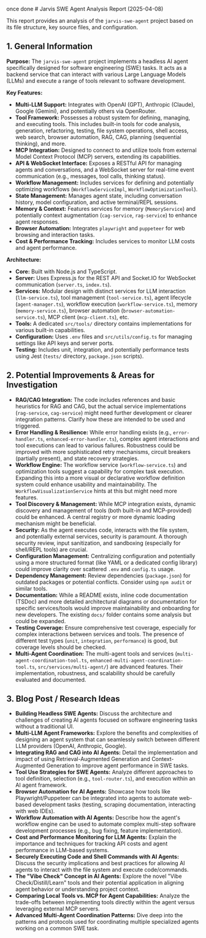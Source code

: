 once done # Jarvis SWE Agent Analysis Report (2025-04-08)

This report provides an analysis of the `jarvis-swe-agent` project based on its file structure, key source files, and configuration.

## 1. General Information

**Purpose:** The `jarvis-swe-agent` project implements a headless AI agent specifically designed for software engineering (SWE) tasks. It acts as a backend service that can interact with various Large Language Models (LLMs) and execute a range of tools relevant to software development.

**Key Features:**

*   **Multi-LLM Support:** Integrates with OpenAI (GPT), Anthropic (Claude), Google (Gemini), and potentially others via OpenRouter.
*   **Tool Framework:** Possesses a robust system for defining, managing, and executing tools. This includes built-in tools for code analysis, generation, refactoring, testing, file system operations, shell access, web search, browser automation, RAG, CAG, planning (sequential thinking), and more.
*   **MCP Integration:** Designed to connect to and utilize tools from external Model Context Protocol (MCP) servers, extending its capabilities.
*   **API & WebSocket Interface:** Exposes a RESTful API for managing agents and conversations, and a WebSocket server for real-time event communication (e.g., messages, tool calls, thinking status).
*   **Workflow Management:** Includes services for defining and potentially optimizing workflows (`WorkflowServiceImpl`, `WorkflowOptimizationTool`).
*   **State Management:** Manages agent state, including conversation history, model configuration, and active terminal/REPL sessions.
*   **Memory & Context:** Features services for memory (`MemoryService`) and potentially context augmentation (`cag-service`, `rag-service`) to enhance agent responses.
*   **Browser Automation:** Integrates `playwright` and `puppeteer` for web browsing and interaction tasks.
*   **Cost & Performance Tracking:** Includes services to monitor LLM costs and agent performance.

**Architecture:**

*   **Core:** Built with Node.js and TypeScript.
*   **Server:** Uses Express.js for the REST API and Socket.IO for WebSocket communication (`server.ts`, `index.ts`).
*   **Services:** Modular design with distinct services for LLM interaction (`llm-service.ts`), tool management (`tool-service.ts`), agent lifecycle (`agent-manager.ts`), workflow execution (`workflow-service.ts`), memory (`memory-service.ts`), browser automation (`browser-automation-service.ts`), MCP client (`mcp-client.ts`), etc.
*   **Tools:** A dedicated `src/tools/` directory contains implementations for various built-in capabilities.
*   **Configuration:** Uses `.env` files and `src/utils/config.ts` for managing settings like API keys and server ports.
*   **Testing:** Includes unit, integration, and potentially performance tests using Jest (`tests/` directory, `package.json` scripts).

## 2. Potential Improvements & Areas for Investigation

*   **RAG/CAG Integration:** The code includes references and basic heuristics for RAG and CAG, but the actual service implementations (`rag-service`, `cag-service`) might need further development or clearer integration patterns. Clarify how these are intended to be used and triggered.
*   **Error Handling & Resilience:** While error handling exists (e.g., `error-handler.ts`, `enhanced-error-handler.ts`), complex agent interactions and tool executions can lead to various failures. Robustness could be improved with more sophisticated retry mechanisms, circuit breakers (partially present), and state recovery strategies.
*   **Workflow Engine:** The workflow service (`workflow-service.ts`) and optimization tools suggest a capability for complex task execution. Expanding this into a more visual or declarative workflow definition system could enhance usability and maintainability. The `WorkflowVisualizationService` hints at this but might need more features.
*   **Tool Discovery & Management:** While MCP integration exists, dynamic discovery and management of tools (both built-in and MCP-provided) could be enhanced. A central registry or more dynamic loading mechanism might be beneficial.
*   **Security:** As the agent executes code, interacts with the file system, and potentially external services, security is paramount. A thorough security review, input sanitization, and sandboxing (especially for shell/REPL tools) are crucial.
*   **Configuration Management:** Centralizing configuration and potentially using a more structured format (like YAML or a dedicated config library) could improve clarity over scattered `.env` and `config.ts` usage.
*   **Dependency Management:** Review dependencies (`package.json`) for outdated packages or potential conflicts. Consider using `npm audit` or similar tools.
*   **Documentation:** While a README exists, inline code documentation (TSDoc) and more detailed architectural diagrams or documentation for specific services/tools would improve maintainability and onboarding for new developers. The existing `docs/` folder contains some analysis but could be expanded.
*   **Testing Coverage:** Ensure comprehensive test coverage, especially for complex interactions between services and tools. The presence of different test types (`unit`, `integration`, `performance`) is good, but coverage levels should be checked.
*   **Multi-Agent Coordination:** The multi-agent tools and services (`multi-agent-coordination-tool.ts`, `enhanced-multi-agent-coordination-tool.ts`, `src/services/multi-agent/`) are advanced features. Their implementation, robustness, and scalability should be carefully evaluated and documented.

## 3. Blog Post / Research Ideas

*   **Building Headless SWE Agents:** Discuss the architecture and challenges of creating AI agents focused on software engineering tasks without a traditional UI.
*   **Multi-LLM Agent Frameworks:** Explore the benefits and complexities of designing an agent system that can seamlessly switch between different LLM providers (OpenAI, Anthropic, Google).
*   **Integrating RAG and CAG into AI Agents:** Detail the implementation and impact of using Retrieval-Augmented Generation and Context-Augmented Generation to improve agent performance in SWE tasks.
*   **Tool Use Strategies for SWE Agents:** Analyze different approaches to tool definition, selection (e.g., `tool-router.ts`), and execution within an AI agent framework.
*   **Browser Automation for AI Agents:** Showcase how tools like Playwright/Puppeteer can be integrated into agents to automate web-based development tasks (testing, scraping documentation, interacting with web IDEs).
*   **Workflow Automation with AI Agents:** Describe how the agent's workflow engine can be used to automate complex multi-step software development processes (e.g., bug fixing, feature implementation).
*   **Cost and Performance Monitoring for LLM Agents:** Explain the importance and techniques for tracking API costs and agent performance in LLM-based systems.
*   **Securely Executing Code and Shell Commands with AI Agents:** Discuss the security implications and best practices for allowing AI agents to interact with the file system and execute code/commands.
*   **The "Vibe Check" Concept in AI Agents:** Explore the novel "Vibe Check/Distill/Learn" tools and their potential application in aligning agent behavior or understanding project context.
*   **Comparing Local Tools vs. MCP for Agent Capabilities:** Analyze the trade-offs between implementing tools directly within the agent versus leveraging external MCP servers.
*   **Advanced Multi-Agent Coordination Patterns:** Dive deep into the patterns and protocols used for coordinating multiple specialized agents working on a common SWE task.
